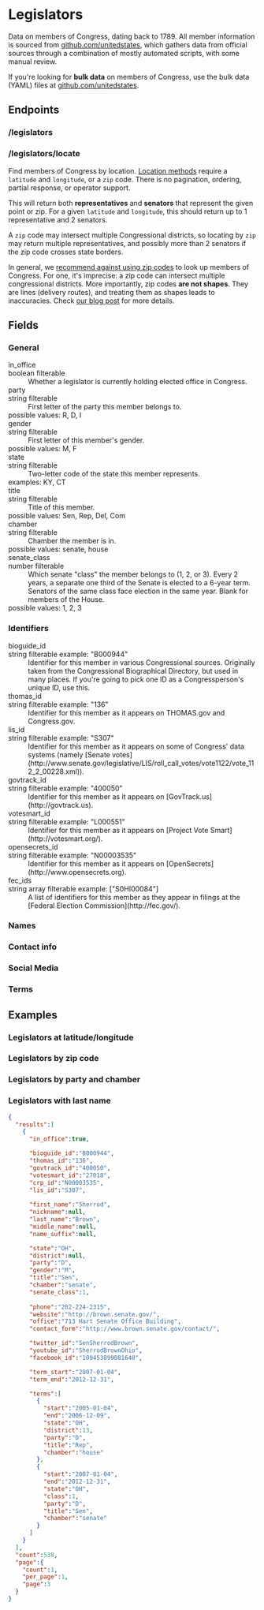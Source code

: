 # Legislators

Data on members of Congress, dating back to 1789. All member information is sourced from [github.com/unitedstates](https://github.com/unitedstates/congress-legislators), which gathers data from official sources through a combination of mostly automated scripts, with some manual review.

If you're looking for **bulk data** on members of Congress, use the bulk data (YAML) files at [github.com/unitedstates](https://github.com/unitedstates/congress-legislators).

## Endpoints

### /legislators

### /legislators/locate

Find members of Congress by location. [Location methods](index.html#location) require a `latitude` and `longitude`, or a `zip` code. There is no pagination, ordering, partial response, or operator support.

This will return both **representatives** and **senators** that represent the given point or zip. For a given `latitude` and `longitude`, this should return up to 1 representative and 2 senators. 

A `zip` code may intersect multiple Congressional districts, so locating by `zip` may return multiple representatives, and possibly more than 2 senators if the zip code crosses state borders.

In general, we [recommend against using zip codes](http://sunlightlabs.com/blog/2012/dont-use-zipcodes/) to look up members of Congress. For one, it's imprecise: a zip code can intersect multiple congressional districts. More importantly, zip codes **are not shapes**. They are lines (delivery routes), and treating them as shapes leads to inaccuracies. Check [our blog post](http://sunlightlabs.com/blog/2012/dont-use-zipcodes/) for more details.

## Fields

### General

<dt>in_office</dt>
<span class="note type">boolean</span>
<span class="note filter">filterable</span>
<dd>
  Whether a legislator is currently holding elected office in Congress.
</dd>

<dt>party</dt>
<span class="note type">string</span>
<span class="note filter">filterable</span>
<dd>
  First letter of the party this member belongs to.
</dd>
<span class="values">possible values: R, D, I</span>

<dt>gender</dt>
<span class="note type">string</span>
<span class="note filter">filterable</span>
<dd>
  First letter of this member's gender.
</dd>
<span class="values">possible values: M, F</span>

<dt>state</dt>
<span class="note type">string</span>
<span class="note filter">filterable</span>
<dd>
  Two-letter code of the state this member represents.
</dd>
<span class="values">examples: KY, CT</span>


<dt>title</dt>
<span class="note type">string</span>
<span class="note filter">filterable</span>
<dd>
  Title of this member.
</dd>
<span class="values">possible values: Sen, Rep, Del, Com</span>

<dt>chamber</dt>
<span class="note type">string</span>
<span class="note filter">filterable</span>
<dd>
  Chamber the member is in.
</dd>
<span class="values">possible values: senate, house</span>

<dt>senate_class</dt>
<span class="note type">number</span>
<span class="note filter">filterable</span>
<dd>
  Which senate "class" the member belongs to (1, 2, or 3). Every 2 years, a separate one third of the Senate is elected to a 6-year term. Senators of the same class face election in the same year. Blank for members of the House.
</dd>
<span class="values">possible values: 1, 2, 3</span>

### Identifiers

<dt>bioguide_id</dt>
<span class="note type">string</span>
<span class="note filter">filterable</span>
<span class="note example">example: "B000944"</span>
<dd>
  Identifier for this member in various Congressional sources. Originally taken from the Congressional Biographical Directory, but used in many places. If you're going to pick one ID as a Congressperson's unique ID, use this.
</dd>

<dt>thomas_id</dt>
<span class="note type">string</span>
<span class="note filter">filterable</span>
<span class="note example">example: "136"</span>
<dd>
  Identifier for this member as it appears on THOMAS.gov and Congress.gov.
</dd>

<dt>lis_id</dt>
<span class="note type">string</span>
<span class="note filter">filterable</span>
<span class="note example">example: "S307"</span>
<dd>
  Identifier for this member as it appears on some of Congress' data systems (namely [Senate votes](http://www.senate.gov/legislative/LIS/roll_call_votes/vote1122/vote_112_2_00228.xml)).
</dd>

<dt>govtrack_id</dt>
<span class="note type">string</span>
<span class="note filter">filterable</span>
<span class="note example">example: "400050"</span>
<dd>
  Identifier for this member as it appears on [GovTrack.us](http://govtrack.us).
</dd>

<dt>votesmart_id</dt>
<span class="note type">string</span>
<span class="note filter">filterable</span>
<span class="note example">example: "L000551"</span>
<dd>
  Identifier for this member as it appears on [Project Vote Smart](http://votesmart.org/).
</dd>

<dt>opensecrets_id</dt>
<span class="note type">string</span>
<span class="note filter">filterable</span>
<span class="note example">example: "N00003535"</span>
<dd>
  Identifier for this member as it appears on [OpenSecrets](http://www.opensecrets.org).
</dd>

<dt>fec_ids</dt>
<span class="note type">string array</span>
<span class="note filter">filterable</span>
<span class="note example">example: ["S0HI00084"]</span>
<dd>
  A list of identifiers for this member as they appear in filings at the [Federal Election Commission](http://fec.gov/).
</dd>

### Names

### Contact info

### Social Media

### Terms


## Examples

### Legislators at latitude/longitude

### Legislators by zip code

### Legislators by party and chamber

### Legislators with last name

```json
{
  "results":[
    {
      "in_office":true,

      "bioguide_id":"B000944",
      "thomas_id":"136",
      "govtrack_id":"400050",
      "votesmart_id":"27018",
      "crp_id":"N00003535",
      "lis_id":"S307",
      
      "first_name":"Sherrod",
      "nickname":null,
      "last_name":"Brown",
      "middle_name":null,
      "name_suffix":null,

      "state":"OH",
      "district":null,
      "party":"D",
      "gender":"M",
      "title":"Sen",
      "chamber":"senate",
      "senate_class":1,
      
      "phone":"202-224-2315",
      "website":"http://brown.senate.gov/",
      "office":"713 Hart Senate Office Building",
      "contact_form":"http://www.brown.senate.gov/contact/",

      "twitter_id":"SenSherrodBrown",
      "youtube_id":"SherrodBrownOhio",
      "facebook_id":"109453899081640",

      "term_start":"2007-01-04",
      "term_end":"2012-12-31",

      "terms":[
        {
          "start":"2005-01-04",
          "end":"2006-12-09",
          "state":"OH",
          "district":13,
          "party":"D",
          "title":"Rep",
          "chamber":"house"
        },
        {
          "start":"2007-01-04",
          "end":"2012-12-31",
          "state":"OH",
          "class":1,
          "party":"D",
          "title":"Sen",
          "chamber":"senate"
        }
      ]
    }
  ],
  "count":538,
  "page":{
    "count":1,
    "per_page":1,
    "page":3
  }
}
```